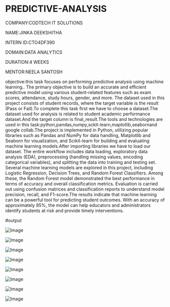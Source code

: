 # PREDICTIVE-ANALYSIS

COMPANY:CODTECH IT SOLUTIONS

NAME:JINKA DEEKSHITHA

INTERN ID:CTO4DF390

DOMAIN:DATA ANALYTICS

DURATION:4 WEEKS

MENTOR:NEELA SANTOSH

objective:this task focuses on performing predictive analysis using machine learning.. The primary objective is to build an accurate and efficient predictive model using various student-related features such as exam scores, attendance, study hours, gender, and more. The dataset used in this project consists of student records, where the target variable is the result (Pass or Fail).To complete this task first we have to choose a dataset.The dataset used for analysis is related to student academic performance dataset.And the target column is final_result.The tools and technologies are used in this task:python,pandas,numpy,sckit-learn,maplotlib,seabornand google collab.The project is implemented in Python, utilizing popular libraries such as Pandas and NumPy for data handling, Matplotlib and Seaborn for visualization, and Scikit-learn for building and evaluating machine learning models.After importing libraries we have to load our dataset. The entire workflow includes data loading, exploratory data analysis (EDA), preprocessing (handling missing values, encoding categorical variables), and splitting the data into training and testing set. Several machine learning models are explored in this project, including Logistic Regression, Decision Trees, and Random Forest Classifiers. Among these, the Random Forest model demonstrated the best performance in terms of accuracy and overall classification metrics. Evaluation is carried out using confusion matrices and classification reports to understand model precision, recall, and F1-score.The results indicate that machine learning can be a powerful tool for predicting student outcomes. With an accuracy of approximately 85%, the model can help educators and administrators identify students at risk and provide timely interventions. 

#output

![Image](https://github.com/user-attachments/assets/1a81fb1a-4c37-48c0-b45f-931e6fd9b541)

![Image](https://github.com/user-attachments/assets/875d1634-f137-4d91-8adc-ae948aa6f762)

![Image](https://github.com/user-attachments/assets/50a647dc-79a6-4257-8c7c-45d99138c830)

![Image](https://github.com/user-attachments/assets/cbcaa3f3-b13e-4951-8848-b10c692cff7e)

![Image](https://github.com/user-attachments/assets/782b13df-1655-4763-9d57-f221b738069e)

![Image](https://github.com/user-attachments/assets/1a0b725d-547f-42e2-a814-085d110ea055)

![Image](https://github.com/user-attachments/assets/82c659bb-afdd-49c7-914f-25d3e6957f44)

![Image](https://github.com/user-attachments/assets/cd991dbe-f022-464a-b40e-71163e62dd5a)






